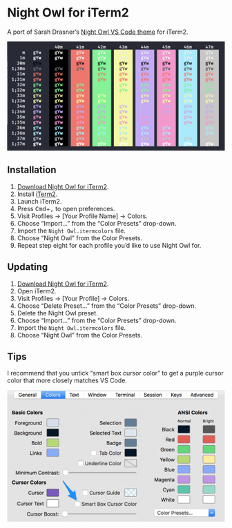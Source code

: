# Night Owl for iTerm2

A port of Sarah Drasner’s [Night Owl VS Code theme](https://github.com/sdras/night-owl-vscode-theme) for iTerm2.

![iTerm night owl colours](iterm-night-owl.png)

## Installation

1. [Download Night Owl for iTerm2](https://github.com/nickcernis/iterm2-night-owl/master.zip).
2. Install [iTerm2](https://www.iterm2.com/).
3. Launch iTerm2.
4. Press <kbd>Cmd</kbd>+<kbd>,</kbd> to open preferences.
5. Visit Profiles → [Your Profile Name] → Colors.
6. Choose “Import…” from the “Color Presets” drop-down.
7. Import the `Night Owl.itermcolors` file.
8. Choose “Night Owl” from the Color Presets.
9. Repeat step eight for each profile you’d like to use Night Owl for.

## Updating

1. [Download Night Owl for iTerm2](https://github.com/nickcernis/iterm2-night-owl/master.zip).
2. Open iTerm2. 
3. Visit Profiles → [Your Profile] → Colors.
4. Choose “Delete Preset…” from the “Color Presets” drop-down.
5. Delete the Night Owl preset.
6. Choose “Import…” from the “Color Presets” drop-down.
7. Import the `Night Owl.itermcolors` file.
8. Choose “Night Owl” from the Color Presets. 

## Tips

I recommend that you untick “smart box cursor color” to get a purple cursor color that more closely matches VS Code.

![iTerm color settings showing smart box cursor color unticked](prefs.png)
